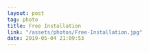 ```yaml
---
layout: post
tag: photo
title: Free Installation
link: "/assets/photos/Free-Installation.jpg"
date: 2019-05-04 21:09:53
---
```

